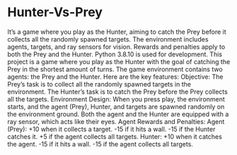 # Hunter-Vs-Prey
It’s a game where you play as the Hunter, aiming to catch the Prey before it collects all the randomly spawned targets. The environment includes agents, targets, and ray sensors for vision. Rewards and penalties apply to both the Prey and the Hunter. Python 3.8.10 is used for development. 
This project is a game where you play as the Hunter with the goal of catching the Prey in the shortest amount of turns. The game environment contains two agents: the Prey and the Hunter. Here are the key features:
Objective:
The Prey’s task is to collect all the randomly spawned targets in the environment.
The Hunter’s task is to catch the Prey before the Prey collects all the targets.
Environment Design:
When you press play, the environment starts, and the agent (Prey), Hunter, and targets are spawned randomly on the environment ground.
Both the agent and the Hunter are equipped with a ray sensor, which acts like their eyes.
Agent Rewards and Penalties:
Agent (Prey):
+10 when it collects a target.
-15 if it hits a wall.
-15 if the Hunter catches it.
+5 if the agent collects all targets.
Hunter:
+10 when it catches the agent.
-15 if it hits a wall.
-15 if the agent collects all targets.
